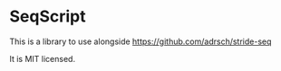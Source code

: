 # SeqScript
 
This is a library to use alongside https://github.com/adrsch/stride-seq

It is MIT licensed.
